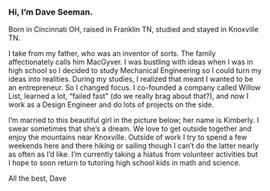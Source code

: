 ### Hi, I’m Dave Seeman.

Born in Cincinnati OH, raised in Franklin TN, studied and stayed in Knoxville TN.

  I take from my father, who was an inventor of sorts. The family affectionately calls him MacGyver. I was bustling with ideas when I was in high school so I decided to study Mechanical Engineering so I could turn my ideas into realities. During my studies, I realized that meant I wanted to be an entrepreneur. So I changed focus. I co-founded a company called Willow List, learned a lot, “failed fast" (do we really brag about that?), and now I work as a Design Engineer and do lots of projects on the side.

  I’m married to this beautiful girl in the picture below; her name is Kimberly. I swear sometimes that she’s a dream. We love to get outside together and enjoy the mountains near Knoxville. Outside of work I try to spend a few weekends here and there hiking or sailing though I can’t do the latter nearly as often as I’d like. I’m currently taking a hiatus from volunteer activities but I hope to soon return to tutoring high school kids in math and science.

All the best,
Dave
